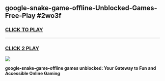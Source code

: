 
## google-snake-game-offline-Unblocked-Games-Free-Play #2wo3f
<h3>
<a href="https://us.freeplayer.one?title=google-snake-game-offline&ref=9M">CLICK TO PLAY</a></h3>
<hr>

<h3>
<a href="https://us.freeplayer.one?title=google-snake-game-offline&ref=9M">CLICK 2 PLAY</a>
  
</h3>

<a href="https://us.freeplayer.one?title=google-snake-game-offline&ref=9M"><img src="https://clearcache.store/games.png"></a>


**google-snake-game-offline games unblocked: Your Gateway to Fun and Accessible Online Gaming**
